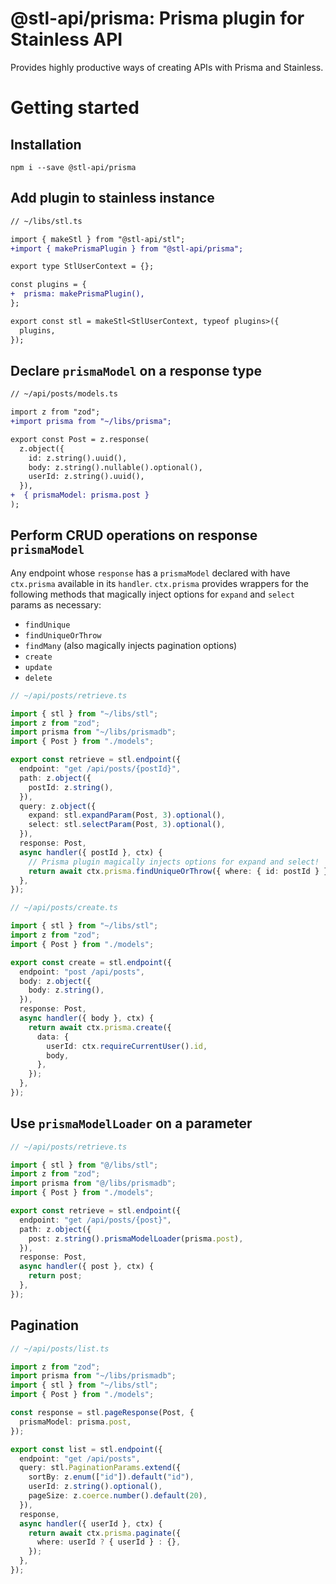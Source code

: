 # @stl-api/prisma: Prisma plugin for Stainless API

Provides highly productive ways of creating APIs with Prisma and Stainless.

# Getting started

## Installation

```
npm i --save @stl-api/prisma
```

## Add plugin to stainless instance

```diff
// ~/libs/stl.ts

import { makeStl } from "@stl-api/stl";
+import { makePrismaPlugin } from "@stl-api/prisma";

export type StlUserContext = {};

const plugins = {
+  prisma: makePrismaPlugin(),
};

export const stl = makeStl<StlUserContext, typeof plugins>({
  plugins,
});
```

## Declare `prismaModel` on a response type

```diff
// ~/api/posts/models.ts

import z from "zod";
+import prisma from "~/libs/prisma";

export const Post = z.response(
  z.object({
    id: z.string().uuid(),
    body: z.string().nullable().optional(),
    userId: z.string().uuid(),
  }),
+  { prismaModel: prisma.post }
);
```

## Perform CRUD operations on response `prismaModel`

Any endpoint whose `response` has a `prismaModel` declared with have `ctx.prisma`
available in its `handler`. `ctx.prisma` provides wrappers for the following methods
that magically inject options for `expand` and `select` params as necessary:

- `findUnique`
- `findUniqueOrThrow`
- `findMany` (also magically injects pagination options)
- `create`
- `update`
- `delete`

```ts
// ~/api/posts/retrieve.ts

import { stl } from "~/libs/stl";
import z from "zod";
import prisma from "~/libs/prismadb";
import { Post } from "./models";

export const retrieve = stl.endpoint({
  endpoint: "get /api/posts/{postId}",
  path: z.object({
    postId: z.string(),
  }),
  query: z.object({
    expand: stl.expandParam(Post, 3).optional(),
    select: stl.selectParam(Post, 3).optional(),
  }),
  response: Post,
  async handler({ postId }, ctx) {
    // Prisma plugin magically injects options for expand and select!
    return await ctx.prisma.findUniqueOrThrow({ where: { id: postId } });
  },
});
```

```ts
// ~/api/posts/create.ts

import { stl } from "~/libs/stl";
import z from "zod";
import { Post } from "./models";

export const create = stl.endpoint({
  endpoint: "post /api/posts",
  body: z.object({
    body: z.string(),
  }),
  response: Post,
  async handler({ body }, ctx) {
    return await ctx.prisma.create({
      data: {
        userId: ctx.requireCurrentUser().id,
        body,
      },
    });
  },
});
```

## Use `prismaModelLoader` on a parameter

```ts
// ~/api/posts/retrieve.ts

import { stl } from "@/libs/stl";
import z from "zod";
import prisma from "@/libs/prismadb";
import { Post } from "./models";

export const retrieve = stl.endpoint({
  endpoint: "get /api/posts/{post}",
  path: z.object({
    post: z.string().prismaModelLoader(prisma.post),
  }),
  response: Post,
  async handler({ post }, ctx) {
    return post;
  },
});
```

## Pagination

```ts
// ~/api/posts/list.ts

import z from "zod";
import prisma from "~/libs/prismadb";
import { stl } from "~/libs/stl";
import { Post } from "./models";

const response = stl.pageResponse(Post, {
  prismaModel: prisma.post,
});

export const list = stl.endpoint({
  endpoint: "get /api/posts",
  query: stl.PaginationParams.extend({
    sortBy: z.enum(["id"]).default("id"),
    userId: z.string().optional(),
    pageSize: z.coerce.number().default(20),
  }),
  response,
  async handler({ userId }, ctx) {
    return await ctx.prisma.paginate({
      where: userId ? { userId } : {},
    });
  },
});
```
